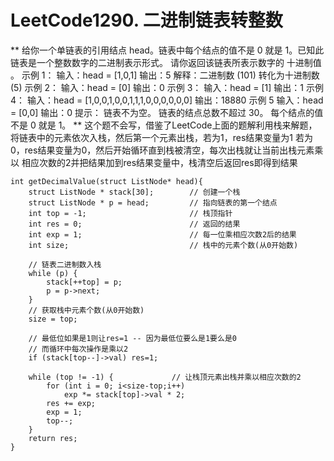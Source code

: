 # LeetCode1290. 二进制链表转整数
**
给你一个单链表的引用结点 head。链表中每个结点的值不是 0 就是 1。已知此链表是一个整数数字的二进制表示形式。
请你返回该链表所表示数字的 十进制值 。
示例 1：
输入：head = [1,0,1]
输出：5
解释：二进制数 (101) 转化为十进制数 (5)
示例 2：
输入：head = [0]
输出：0
示例 3：
输入：head = [1]
输出：1
示例 4：
输入：head = [1,0,0,1,0,0,1,1,1,0,0,0,0,0,0]
输出：18880
示例 5
输入：head = [0,0]
输出：0
提示：
链表不为空。
链表的结点总数不超过 30。
每个结点的值不是 0 就是 1。
**
这个题不会写，借鉴了LeetCode上面的题解利用栈来解题，将链表中的元素依次入栈，然后第一个元素出栈，若为1，res结果变量为1
若为0，res结果变量为0，然后开始循环直到栈被清空，每次出栈就让当前出栈元素乘以
相应次数的2并把结果加到res结果变量中，栈清空后返回res即得到结果
```
int getDecimalValue(struct ListNode* head){
    struct ListNode * stack[30];        // 创建一个栈
    struct ListNode * p = head;         // 指向链表的第一个结点
    int top = -1;                       // 栈顶指针
    int res = 0;                        // 返回的结果
    int exp = 1;                        // 每一位乘相应次数2后的结果
    int size;                           // 栈中的元素个数(从0开始数)

    // 链表二进制数入栈
    while (p) {
        stack[++top] = p;
        p = p->next;
    }
    // 获取栈中元素个数(从0开始数)
    size = top;
    
    // 最低位如果是1则让res=1 -- 因为最低位要么是1要么是0
    // 而循环中每次操作是乘以2
    if (stack[top--]->val) res=1;

    while (top != -1) {             // 让栈顶元素出栈并乘以相应次数的2
        for (int i = 0; i<size-top;i++)
            exp *= stack[top]->val * 2;
        res += exp;
        exp = 1;
        top--;
    }
    return res;
}

```